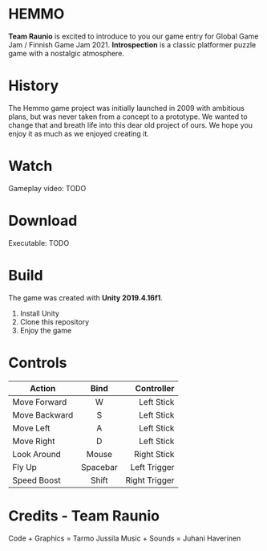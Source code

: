 # HEMMO

**Team Raunio** is excited to introduce to you our game entry for Global Game Jam / Finnish Game Jam 2021. **Introspection** is a classic platformer puzzle game with a nostalgic atmosphere.

# History

The Hemmo game project was initially launched in 2009 with ambitious plans, but was never taken from a concept to a prototype. We wanted to change that and breath life into this dear old project of ours. We hope you enjoy it as much as we enjoyed creating it.

# Watch

Gameplay video: TODO

# Download

Executable: TODO

# Build

The game was created with **Unity 2019.4.16f1**.

 1. Install Unity
 2. Clone this repository
 3. Enjoy the game

# Controls

| Action        | Bind           | Controller  |
| ------------- |:-------------:| -----:|
| Move Forward     | W | Left Stick |
| Move Backward     | S | Left Stick |
| Move Left | A | Left Stick |
| Move Right | D | Left Stick |
| Look Around | Mouse | Right Stick |
| Fly Up | Spacebar | Left Trigger |
| Speed Boost | Shift | Right Trigger |


# Credits - Team Raunio

Code + Graphics = Tarmo Jussila
Music + Sounds = Juhani Haverinen
